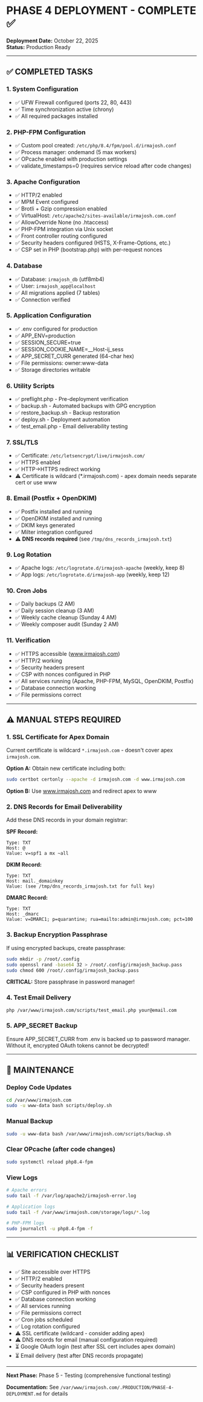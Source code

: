 # PHASE 4 DEPLOYMENT - COMPLETE ✅

**Deployment Date:** October 22, 2025  
**Status:** Production Ready

---

## ✅ COMPLETED TASKS

### 1. System Configuration
- ✅ UFW Firewall configured (ports 22, 80, 443)
- ✅ Time synchronization active (chrony)
- ✅ All required packages installed

### 2. PHP-FPM Configuration
- ✅ Custom pool created: `/etc/php/8.4/fpm/pool.d/irmajosh.conf`
- ✅ Process manager: ondemand (5 max workers)
- ✅ OPcache enabled with production settings
- ✅ validate_timestamps=0 (requires service reload after code changes)

### 3. Apache Configuration
- ✅ HTTP/2 enabled
- ✅ MPM Event configured
- ✅ Brotli + Gzip compression enabled
- ✅ VirtualHost: `/etc/apache2/sites-available/irmajosh.com.conf`
- ✅ AllowOverride None (no .htaccess)
- ✅ PHP-FPM integration via Unix socket
- ✅ Front controller routing configured
- ✅ Security headers configured (HSTS, X-Frame-Options, etc.)
- ✅ CSP set in PHP (bootstrap.php) with per-request nonces

### 4. Database
- ✅ Database: `irmajosh_db` (utf8mb4)
- ✅ User: `irmajosh_app@localhost`
- ✅ All migrations applied (7 tables)
- ✅ Connection verified

### 5. Application Configuration
- ✅ .env configured for production
- ✅ APP_ENV=production
- ✅ SESSION_SECURE=true
- ✅ SESSION_COOKIE_NAME=__Host-ij_sess
- ✅ APP_SECRET_CURR generated (64-char hex)
- ✅ File permissions: owner:www-data
- ✅ Storage directories writable

### 6. Utility Scripts
- ✅ preflight.php - Pre-deployment verification
- ✅ backup.sh - Automated backups with GPG encryption
- ✅ restore_backup.sh - Backup restoration
- ✅ deploy.sh - Deployment automation
- ✅ test_email.php - Email deliverability testing

### 7. SSL/TLS
- ✅ Certificate: `/etc/letsencrypt/live/irmajosh.com/`
- ✅ HTTPS enabled
- ✅ HTTP→HTTPS redirect working
- ⚠️  Certificate is wildcard (*.irmajosh.com) - apex domain needs separate cert or use www

### 8. Email (Postfix + OpenDKIM)
- ✅ Postfix installed and running
- ✅ OpenDKIM installed and running
- ✅ DKIM keys generated
- ✅ Milter integration configured
- ⚠️  **DNS records required** (see `/tmp/dns_records_irmajosh.txt`)

### 9. Log Rotation
- ✅ Apache logs: `/etc/logrotate.d/irmajosh-apache` (weekly, keep 8)
- ✅ App logs: `/etc/logrotate.d/irmajosh-app` (weekly, keep 12)

### 10. Cron Jobs
- ✅ Daily backups (2 AM)
- ✅ Daily session cleanup (3 AM)
- ✅ Weekly cache cleanup (Sunday 4 AM)
- ✅ Weekly composer audit (Sunday 2 AM)

### 11. Verification
- ✅ HTTPS accessible (www.irmajosh.com)
- ✅ HTTP/2 working
- ✅ Security headers present
- ✅ CSP with nonces configured in PHP
- ✅ All services running (Apache, PHP-FPM, MySQL, OpenDKIM, Postfix)
- ✅ Database connection working
- ✅ File permissions correct

---

## ⚠️ MANUAL STEPS REQUIRED

### 1. SSL Certificate for Apex Domain
Current certificate is wildcard `*.irmajosh.com` - doesn't cover apex `irmajosh.com`.

**Option A:** Obtain new certificate including both:
```bash
sudo certbot certonly --apache -d irmajosh.com -d www.irmajosh.com
```

**Option B:** Use www.irmajosh.com and redirect apex to www

### 2. DNS Records for Email Deliverability
Add these DNS records in your domain registrar:

**SPF Record:**
```
Type: TXT
Host: @
Value: v=spf1 a mx ~all
```

**DKIM Record:**
```
Type: TXT
Host: mail._domainkey
Value: (see /tmp/dns_records_irmajosh.txt for full key)
```

**DMARC Record:**
```
Type: TXT
Host: _dmarc
Value: v=DMARC1; p=quarantine; rua=mailto:admin@irmajosh.com; pct=100
```

### 3. Backup Encryption Passphrase
If using encrypted backups, create passphrase:
```bash
sudo mkdir -p /root/.config
sudo openssl rand -base64 32 > /root/.config/irmajosh_backup.pass
sudo chmod 600 /root/.config/irmajosh_backup.pass
```

**CRITICAL:** Store passphrase in password manager!

### 4. Test Email Delivery
```bash
php /var/www/irmajosh.com/scripts/test_email.php your@email.com
```

### 5. APP_SECRET Backup
Ensure APP_SECRET_CURR from .env is backed up to password manager.
Without it, encrypted OAuth tokens cannot be decrypted!

---

## 🔧 MAINTENANCE

### Deploy Code Updates
```bash
cd /var/www/irmajosh.com
sudo -u www-data bash scripts/deploy.sh
```

### Manual Backup
```bash
sudo -u www-data bash /var/www/irmajosh.com/scripts/backup.sh
```

### Clear OPcache (after code changes)
```bash
sudo systemctl reload php8.4-fpm
```

### View Logs
```bash
# Apache errors
sudo tail -f /var/log/apache2/irmajosh-error.log

# Application logs
sudo tail -f /var/www/irmajosh.com/storage/logs/*.log

# PHP-FPM logs
sudo journalctl -u php8.4-fpm -f
```

---

## 📊 VERIFICATION CHECKLIST

- ✅ Site accessible over HTTPS
- ✅ HTTP/2 enabled
- ✅ Security headers present
- ✅ CSP configured in PHP with nonces
- ✅ Database connection working
- ✅ All services running
- ✅ File permissions correct
- ✅ Cron jobs scheduled
- ✅ Log rotation configured
- ⚠️  SSL certificate (wildcard - consider adding apex)
- ⚠️  DNS records for email (manual configuration required)
- ⏳ Google OAuth login (test after SSL cert includes apex domain)
- ⏳ Email delivery (test after DNS records propagate)

---

**Next Phase:** Phase 5 - Testing (comprehensive functional testing)

**Documentation:** See `/var/www/irmajosh.com/.PRODUCTION/PHASE-4-DEPLOYMENT.md` for details
